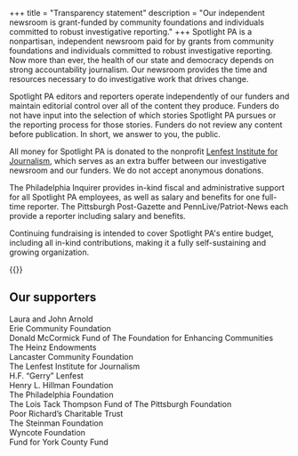 +++
title = "Transparency statement"
description = "Our independent newsroom is grant-funded by community foundations and individuals committed to robust investigative reporting."
+++
Spotlight PA is a nonpartisan, independent newsroom paid for by grants from community foundations and individuals committed to robust investigative reporting. Now more than ever, the health of our state and democracy depends on strong accountability journalism. Our newsroom provides the time and resources necessary to do investigative work that drives change.

Spotlight PA editors and reporters operate independently of our funders and maintain editorial control over all of the content they produce. Funders do not have input into the selection of which stories Spotlight PA pursues or the reporting process for those stories. Funders do not review any content before publication. In short, we answer to you, the public.

All money for Spotlight PA is donated to the nonprofit [Lenfest Institute for Journalism](https://www.lenfestinstitute.org), which serves as an extra buffer between our investigative newsroom and our funders. We do not accept anonymous donations.

The Philadelphia Inquirer provides in-kind fiscal and administrative support for all Spotlight PA employees, as well as salary and benefits for one full-time reporter. The Pittsburgh Post-Gazette and PennLive/Patriot-News each provide a reporter including salary and benefits.

Continuing fundraising is intended to cover Spotlight PA's entire budget, including all in-kind contributions, making it a fully self-sustaining and growing organization.

{{<supporters-logos>}}

## Our supporters

Laura and John Arnold <br />
Erie Community Foundation <br />
Donald McCormick Fund of The Foundation for Enhancing Communities <br />
The Heinz Endowments <br />
Lancaster Community Foundation <br />
The Lenfest Institute for Journalism <br />
H.F. “Gerry” Lenfest <br />
Henry L. Hillman Foundation <br />
The Philadelphia Foundation <br />
The Lois Tack Thompson Fund of The Pittsburgh Foundation <br />
Poor Richard’s Charitable Trust <br />
The Steinman Foundation <br />
Wyncote Foundation <br />
Fund for York County Fund <br />
